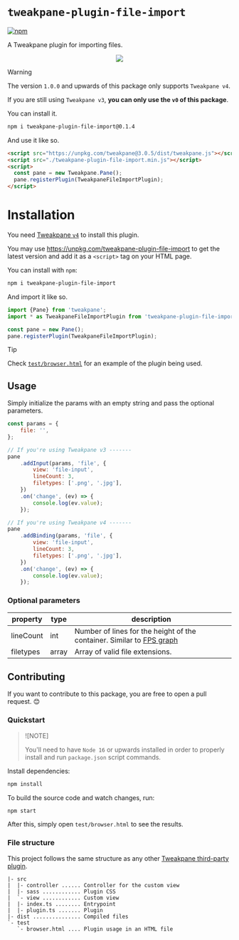 # `tweakpane-plugin-file-import`

[![npm](https://img.shields.io/npm/v/tweakpane-plugin-file-import?color=red&logo=npm)](https://www.npmjs.com/package/tweakpane-plugin-file-import)

A Tweakpane plugin for importing files.

<p align="center">
  <img src="https://github.com/tweakpane/plugin-essentials/assets/17494745/218288c9-2cd9-4713-91b5-a0549be6f0ed" />
</p>


> [!WARNING]
> 
> The version `1.0.0` and upwards of this package
> only supports `Tweakpane v4`.
> 
> If you are still using `Tweakpane v3`,
> **you can only use the `v0` of this package**.
> 
> 
> You can install it.
> 
> ```sh
> npm i tweakpane-plugin-file-import@0.1.4
> ```
> 
> And use it like so.
> 
> ```html
> <script src="https://unpkg.com/tweakpane@3.0.5/dist/tweakpane.js"></script>
> <script src="./tweakpane-plugin-file-import.min.js"></script>
> <script>
> 	const pane = new Tweakpane.Pane();
> 	pane.registerPlugin(TweakpaneFileImportPlugin);
> </script>
> ```


# Installation

You need [Tweakpane `v4`](https://github.com/cocopon/tweakpane) to install this plugin.

You may use https://unpkg.com/tweakpane-plugin-file-import to get the latest version
and add it as a `<script>` tag on your HTML page.

You can install with `npm`:

```sh
npm i tweakpane-plugin-file-import
```

And import it like so.

```js
import {Pane} from 'tweakpane';
import * as TweakpaneFileImportPlugin from 'tweakpane-plugin-file-import';

const pane = new Pane();
pane.registerPlugin(TweakpaneFileImportPlugin);
```

> [!TIP]
>
> Check [`test/browser.html`](/test/browser.html) for an example
> of the plugin being used.

## Usage

Simply initialize the params with an empty string and pass the optional parameters.

```js
const params = {
	file: '',
};

// If you're using Tweakpane v3 -------
pane
	.addInput(params, 'file', {
		view: 'file-input',
		lineCount: 3,
		filetypes: ['.png', '.jpg'],
	})
	.on('change', (ev) => {
		console.log(ev.value);
	});

// If you're using Tweakpane v4 -------
pane
	.addBinding(params, 'file', {
		view: 'file-input',
		lineCount: 3,
		filetypes: ['.png', '.jpg'],
	})
	.on('change', (ev) => {
		console.log(ev.value);
	});

```

### Optional parameters

| property  | type   | description                    |
|-----------|--------|--------------------------------|
| lineCount | int    | Number of lines for the height of the container. Similar to [FPS graph ](https://github.com/tweakpane/plugin-essentials#fps-graph)          |
| filetypes     | array | Array of valid file extensions.             |



## Contributing

If you want to contribute to this package, you are free to open a pull request. 😊

### Quickstart

> ![NOTE]
>
> You'll need to have `Node 16` or upwards installed
> in order to properly install and run `package.json` script commands.

Install dependencies:

```sh
npm install
```

To build the source code and watch changes, run:

```sh
npm start
```

After this, simply open `test/browser.html` to see the results.


### File structure

This project follows the same structure as any other [Tweakpane third-party plugin](https://github.com/tweakpane/plugin-template).

```
|- src
|  |- controller ...... Controller for the custom view
|  |- sass ............ Plugin CSS
|  `- view ............ Custom view
|  |- index.ts ........ Entrypoint
|  |- plugin.ts ....... Plugin
|- dist ............... Compiled files
`- test
   `- browser.html .... Plugin usage in an HTML file
```



[tweakpane]: https://github.com/cocopon/tweakpane/
